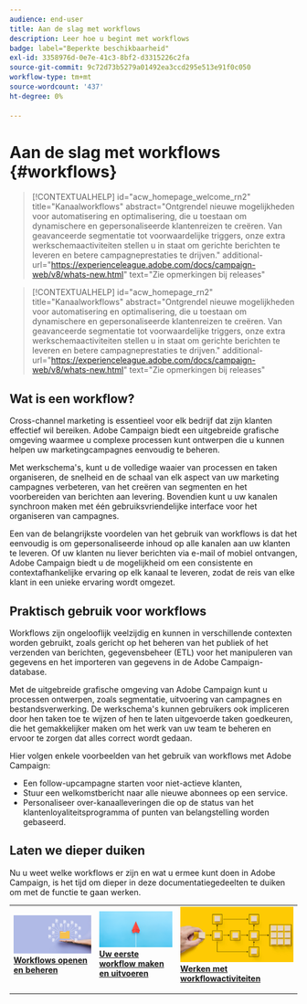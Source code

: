 ```yaml
---
audience: end-user
title: Aan de slag met workflows
description: Leer hoe u begint met workflows
badge: label="Beperkte beschikbaarheid"
exl-id: 3358976d-0e7e-41c3-8bf2-d3315226c2fa
source-git-commit: 9c72d73b5279a01492ea3ccd295e513e91f0c050
workflow-type: tm+mt
source-wordcount: '437'
ht-degree: 0%

---
```


# Aan de slag met workflows {#workflows}

>[!CONTEXTUALHELP]
>id="acw_homepage_welcome_rn2"
>title="Kanaalworkflows"
>abstract="Ontgrendel nieuwe mogelijkheden voor automatisering en optimalisering, die u toestaan om dynamischere en gepersonaliseerde klantenreizen te creëren. Van geavanceerde segmentatie tot voorwaardelijke triggers, onze extra werkschemaactiviteiten stellen u in staat om gerichte berichten te leveren en betere campagneprestaties te drijven."
>additional-url="https://experienceleague.adobe.com/docs/campaign-web/v8/whats-new.html" text="Zie opmerkingen bij releases"


<!--TO REMOVE BELOW-->
>[!CONTEXTUALHELP]
>id="acw_homepage_rn2"
>title="Kanaalworkflows"
>abstract="Ontgrendel nieuwe mogelijkheden voor automatisering en optimalisering, die u toestaan om dynamischere en gepersonaliseerde klantenreizen te creëren. Van geavanceerde segmentatie tot voorwaardelijke triggers, onze extra werkschemaactiviteiten stellen u in staat om gerichte berichten te leveren en betere campagneprestaties te drijven."
>additional-url="https://experienceleague.adobe.com/docs/campaign-web/v8/whats-new.html" text="Zie opmerkingen bij releases"

<!--TO REMOVE ABOVE-->

## Wat is een workflow?

Cross-channel marketing is essentieel voor elk bedrijf dat zijn klanten effectief wil bereiken. Adobe Campaign biedt een uitgebreide grafische omgeving waarmee u complexe processen kunt ontwerpen die u kunnen helpen uw marketingcampagnes eenvoudig te beheren.

Met werkschema&#39;s, kunt u de volledige waaier van processen en taken organiseren, de snelheid en de schaal van elk aspect van uw marketing campagnes verbeteren, van het creëren van segmenten en het voorbereiden van berichten aan levering. Bovendien kunt u uw kanalen synchroon maken met één gebruiksvriendelijke interface voor het organiseren van campagnes.

Een van de belangrijkste voordelen van het gebruik van workflows is dat het eenvoudig is om gepersonaliseerde inhoud op alle kanalen aan uw klanten te leveren. Of uw klanten nu liever berichten via e-mail of mobiel ontvangen, Adobe Campaign biedt u de mogelijkheid om een consistente en contextafhankelijke ervaring op elk kanaal te leveren, zodat de reis van elke klant in een unieke ervaring wordt omgezet.

## Praktisch gebruik voor workflows

Workflows zijn ongelooflijk veelzijdig en kunnen in verschillende contexten worden gebruikt, zoals gericht op het beheren van het publiek of het verzenden van berichten, gegevensbeheer (ETL) voor het manipuleren van gegevens en het importeren van gegevens in de Adobe Campaign-database.

Met de uitgebreide grafische omgeving van Adobe Campaign kunt u processen ontwerpen, zoals segmentatie, uitvoering van campagnes en bestandsverwerking. De werkschema&#39;s kunnen gebruikers ook impliceren door hen taken toe te wijzen of hen te laten uitgevoerde taken goedkeuren, die het gemakkelijker maken om het werk van uw team te beheren en ervoor te zorgen dat alles correct wordt gedaan.

Hier volgen enkele voorbeelden van het gebruik van workflows met Adobe Campaign:

* Een follow-upcampagne starten voor niet-actieve klanten,
* Stuur een welkomstbericht naar alle nieuwe abonnees op een service.
* Personaliseer over-kanaalleveringen die op de status van het klantenloyaliteitsprogramma of punten van belangstelling worden gebaseerd.

## Laten we dieper duiken

Nu u weet welke workflows er zijn en wat u ermee kunt doen in Adobe Campaign, is het tijd om dieper in deze documentatiegedeelten te duiken om met de functie te gaan werken.

<table style="table-layout:fixed"><tr style="border: 0;">
<td>
<a href="access-monitor.md">
<img alt="Workflows openen en beheren" src="assets/do-not-localize/workflow-access.jpeg">
</a>
<div>
<a href="access-monitor.md"><strong>Workflows openen en beheren</strong></a>
</div>
<p>
</td>
<td>
<a href="create-workflow.md">
<img alt="Lood" src="assets/do-not-localize/workflow-create.jpeg">
</a>
<div><a href="create-workflow.md"><strong>Uw eerste workflow maken en uitvoeren</strong>
</div>
<p>
</td>
<td>
<a href="activities/about-activities.md">
<img alt="Onfrequent" src="assets/do-not-localize/workflow-activities.jpeg">
</a>
<div>
<a href="activities/about-activities.md"><strong>Werken met workflowactiviteiten</strong></a>
</div>
<p></td>
</tr></table>
